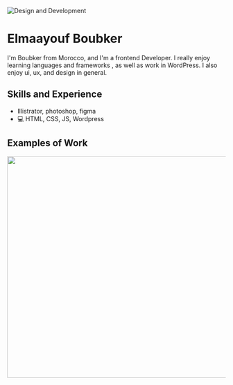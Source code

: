 
![Design and Development](https://github.com/adriantwarog/adriantwarog/blob/master/freeCodeCamp.jpg)

# Elmaayouf Boubker
I'm Boubker from Morocco, and I'm a frontend Developer. I really enjoy learning languages and frameworks , as well as work in WordPress. I also enjoy  ui, ux, and design in general. 

## Skills and Experience
*  Illistrator, photoshop, figma
* 💻 HTML, CSS, JS, Wordpress

## Examples of Work
<img src="https://github.com/adriantwarog/adriantwarog/blob/master/covid19.gif" width="512" >

